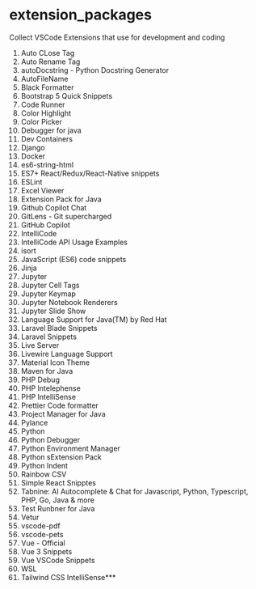 # extension_packages
Collect VSCode Extensions that use for development and coding

1. Auto CLose Tag
2. Auto Rename Tag
3. autoDocstring - Python Docstring Generator
4. AutoFileName
5. Black Formatter
6. Bootstrap 5 Quick Snippets
7. Code Runner
8. Color Highlight
9. Color Picker
10. Debugger for java
11. Dev Containers
12. Django
13. Docker
14. es6-string-html
15. ES7+ React/Redux/React-Native snippets
16. ESLint
17. Excel Viewer
18. Extension Pack for Java
19. Github Copilot Chat
20. GitLens - Git supercharged
21. GitHub Copilot
22. IntelliCode
23. IntelliCode API Usage Examples
24. isort
25. JavaScript (ES6) code snippets
26. Jinja
27. Jupyter
28. Jupyter Cell Tags
29. Jupyter Keymap
30. Jupyter Notebook Renderers
31. Jupyter Slide Show
32. Language Support for Java(TM) by Red Hat
33. Laravel Blade Snippets
34. Laravel Snippets
35. Live Server
36. Livewire Language Support
37. Material Icon Theme
38. Maven for Java
39. PHP Debug
40. PHP Intelephense
41. PHP IntelliSense
42. Prettier Code formatter
43. Project Manager for Java
44. Pylance
45. Python
46. Python Debugger
47. Python Environment Manager
48. Python sExtension Pack
49. Python Indent
50. Rainbow CSV
51. Simple React Snipptes
52. Tabnine: AI Autocomplete & Chat for Javascript, Python, Typescript, PHP, Go, Java & more
53. Test Runbner for Java
54. Vetur
55. vscode-pdf
56. vscode-pets
57. Vue - Official
58. Vue 3 Snippets
59. Vue VSCode Snippets
60. WSL
61. Tailwind CSS IntelliSense***
